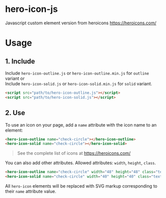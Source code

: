 # hero-icon-js
Javascript custom element version from heroicons https://heroicons.com/

# Usage

## 1. Include
Include `hero-icon-outline.js` or `hero-icon-outline.min.js` for `outline` variant or\
Include `hero-icon-solid.js` or `hero-icon-solid.min.js` for `solid` variant.
```html
<script src="path/to/hero-icon-outline.js"></script>
<script src="path/to/hero-icon-solid.js"></script>
```

## 2. Use
To use an icon on your page, add a `name` attribute with the icon name to an element:
```html
<hero-icon-outline name="check-circle"></hero-icon-outline>
<hero-icon-solid name="check-circle"></hero-icon-solid>
```
> See the complete list of icons at https://heroicons.com/

You can also add other attributes. Allowed attributes: `width`, `height`, `class`.
```html
<hero-icon-outline name="check-circle" width="48" height="48" class="text-success"></hero-icon-outline>
<hero-icon-solid name="check-circle" width="40" height="40" class="text-success"></hero-icon-solid>
```
All `hero-icon` elements will be replaced with SVG markup corresponding to their `name` attribute value.
